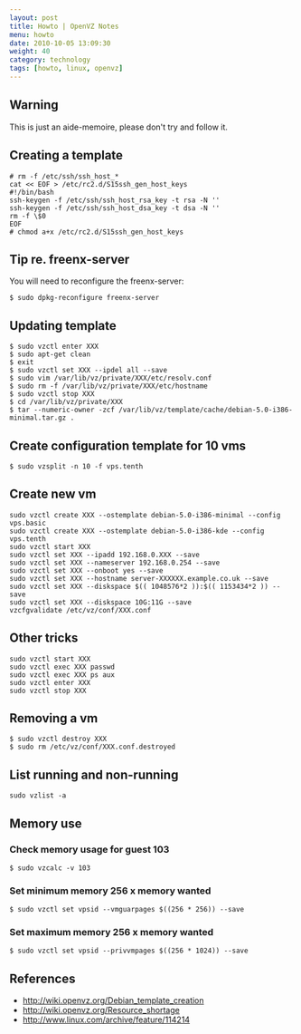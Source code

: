 ```yaml
---
layout: post
title: Howto | OpenVZ Notes
menu: howto
date: 2010-10-05 13:09:30
weight: 40
category: technology
tags: [howto, linux, openvz]
---
```


## Warning

This is just an aide-memoire, please don't try and follow it.

## Creating a template

    # rm -f /etc/ssh/ssh_host_*
    cat << EOF > /etc/rc2.d/S15ssh_gen_host_keys
    #!/bin/bash
    ssh-keygen -f /etc/ssh/ssh_host_rsa_key -t rsa -N ''
    ssh-keygen -f /etc/ssh/ssh_host_dsa_key -t dsa -N ''
    rm -f \$0
    EOF
    # chmod a+x /etc/rc2.d/S15ssh_gen_host_keys

## Tip re. freenx-server

You will need to reconfigure the freenx-server:

    $ sudo dpkg-reconfigure freenx-server

## Updating template

    $ sudo vzctl enter XXX
    $ sudo apt-get clean
    $ exit
    $ sudo vzctl set XXX --ipdel all --save
    $ sudo vim /var/lib/vz/private/XXX/etc/resolv.conf
    $ sudo rm -f /var/lib/vz/private/XXX/etc/hostname
    $ sudo vzctl stop XXX
    $ cd /var/lib/vz/private/XXX
    $ tar --numeric-owner -zcf /var/lib/vz/template/cache/debian-5.0-i386-minimal.tar.gz .

## Create configuration template for 10 vms

    $ sudo vzsplit -n 10 -f vps.tenth

## Create new vm

    sudo vzctl create XXX --ostemplate debian-5.0-i386-minimal --config vps.basic
    sudo vzctl create XXX --ostemplate debian-5.0-i386-kde --config vps.tenth
    sudo vzctl start XXX
    sudo vzctl set XXX --ipadd 192.168.0.XXX --save
    sudo vzctl set XXX --nameserver 192.168.0.254 --save
    sudo vzctl set XXX --onboot yes --save
    sudo vzctl set XXX --hostname server-XXXXXX.example.co.uk --save
    sudo vzctl set XXX --diskspace $(( 1048576*2 )):$(( 1153434*2 )) --save
    sudo vzctl set XXX --diskspace 10G:11G --save
    vzcfgvalidate /etc/vz/conf/XXX.conf

## Other tricks

    sudo vzctl start XXX
    sudo vzctl exec XXX passwd
    sudo vzctl exec XXX ps aux
    sudo vzctl enter XXX
    sudo vzctl stop XXX

## Removing a vm

    $ sudo vzctl destroy XXX
    $ sudo rm /etc/vz/conf/XXX.conf.destroyed

## List running and non-running

    sudo vzlist -a

## Memory use

### Check memory usage for guest 103

    $ sudo vzcalc -v 103

### Set minimum memory 256 x memory wanted

    $ sudo vzctl set vpsid --vmguarpages $((256 * 256)) --save

### Set maximum memory 256 x memory wanted

    $ sudo vzctl set vpsid --privvmpages $((256 * 1024)) --save

## References

   * http://wiki.openvz.org/Debian_template_creation
   * http://wiki.openvz.org/Resource_shortage
   * http://www.linux.com/archive/feature/114214
